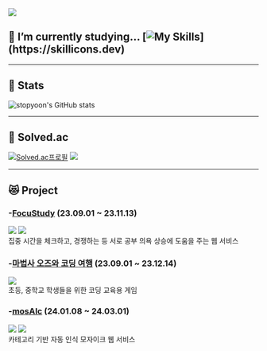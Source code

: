 <img src="https://capsule-render.vercel.app/api?type=waving&color=0:28A0FF,100:0078FF&text=STOPYOON&fontColor=FFFFFF&animation=fadeIn">

<div>

## 🌱 I’m currently studying... [![My Skills](https://skillicons.dev/icons?i=c,py,html,css,js,react,figma,ps,)](https://skillicons.dev)



</div>

-----
## 👻 Stats
![stopyoon's GitHub stats](https://github-readme-stats.vercel.app/api?username=just-stopyoon&show_icons=true)

-----

## 💫 Solved.ac
[![Solved.ac프로필](http://mazassumnida.wtf/api/v2/generate_badge?boj=stopyoon )](https://solved.ac/stopyoon)
<a href="https://solved.ac/stopyoon"><img src="http://mazandi.herokuapp.com/api?handle=stopyoon&theme=warm"/></a>

-----

## 😻 Project
### <b>-[FocuStudy](https://github.com/TEAM-TETRIS-Web)</b> (23.09.01 ~ 23.11.13)
   <img src="https://img.shields.io/badge/UI/UX design-C8FFFF"> <img src="https://img.shields.io/badge/Front-C8FFFF">
  <br>집중 시간을 체크하고, 경쟁하는 등 서로 공부 의욕 상승에 도움을 주는 웹 서비스

### <b>-[마법사 오즈와 코딩 여행](https://github.com/SejongCodingMate)</b> (23.09.01 ~ 23.12.14)
   <img src="https://img.shields.io/badge/UI/UX design-C8FFFF"><br>초등, 중학교 학생들을 위한 코딩 교육용 게임
   
### <b>-[mosAIc](https://github.com/23-2-WINTER-PROJECT)</b> (24.01.08 ~ 24.03.01)
   <img src="https://img.shields.io/badge/UI/UX design-C8FFFF"> <img src="https://img.shields.io/badge/Front-C8FFFF">
  <br>카테고리 기반 자동 인식 모자이크 웹 서비스
